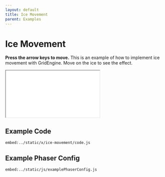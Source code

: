 ```yaml
---
layout: default
title: Ice Movement
parent: Examples
---
```


# Ice Movement

**Press the arrow keys to move.** This is an example of how to implement ice movement with GridEngine. Move on the ice to see the effect.

<iframe src="/x/ice-movement"></iframe>

## Example Code

`embed:../static/x/ice-movement/code.js`

## Example Phaser Config

`embed:../static/js/examplePhaserConfig.js`
